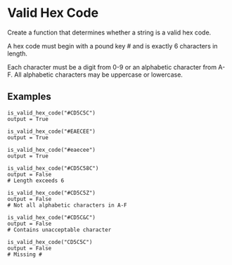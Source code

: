 # Valid Hex Code

Create a function that determines whether a string is a valid hex code.

A hex code must begin with a pound key # and is exactly 6 characters in length.

Each character must be a digit from 0-9 or an alphabetic character from A-F. All alphabetic characters may be uppercase or lowercase.
## Examples
```
is_valid_hex_code("#CD5C5C")
output = True

is_valid_hex_code("#EAECEE")
output = True

is_valid_hex_code("#eaecee")
output = True

is_valid_hex_code("#CD5C58C")
output = False
# Length exceeds 6

is_valid_hex_code("#CD5C5Z")
output = False
# Not all alphabetic characters in A-F

is_valid_hex_code("#CD5C&C")
output = False
# Contains unacceptable character

is_valid_hex_code("CD5C5C")
output = False
# Missing #
```